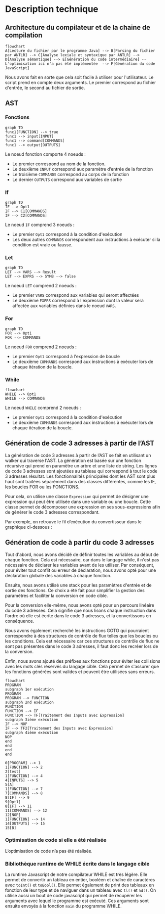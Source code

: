 # Description technique

## Architecture du compilateur et de la chaine de compilation

```mermaid
flowchart
A[Lecture du fichier par le programme Java] --> B[Parsing du fichier par ANTLR] --> C[Analyse lexiale et syntaxique par ANTLR] --> D[Analyse sémantique] --> E[Génération du code intermédiaire] -- L'optimisation ici n'a pas été implémentée  --> F[Génération du code JavaScript]
```

Nous avons fait en sorte que cela soit facile à utiliser pour l'utilisateur. Le script prend en compte deux arguments.
Le premier correspond au fichier d'entrée, le second au fichier de sortie.

## AST

### Fonctions

```mermaid
graph TD
func1[FUNCTION] --> true
func1 --> input[INPUT]
func1 --> command[COMMANDS]
func1 --> output[OUTPUTS]
```

Le noeud fonction comporte 4 noeuds :

- Le premier correspond au nom de la fonction.
- Le deuxième `INPUT` correspond aux paramètre d’entrée de la fonction
- Le troisième `COMMANDS` correspond au corps de la fonction
- Le dernier `OUTPUTS` correspond aux variables de sortie

### If

```mermaid
graph TD
IF --> Opt1
IF --> C1[COMMANDS]
IF --> C2[COMMANDS]
```

Le noeud `IF` comprend 3 noeuds :

- Le premier `Opt1` correspond à la condition d'exécution
- Les deux autres `COMMANDS` correspondent aux instructions à exécuter si la condition est vraie ou fausse.

### Let

```mermaid
graph TD
LET --> VARS --> Result
LET --> EXPRS --> SYMB --> false
```

Le noeud `LET` comprend 2 noeuds :

- Le premier `VARS` correspond aux variables qui seront affectées
- Le deuxième `EXPRS` correspond à l'expression dont la valeur sera affectée aux variables définies dans le
  noeud `VARS`.

### For

```mermaid
graph TD
FOR --> Opt1
FOR --> COMMANDS
```

Le noeud `FOR` comprend 2 noeuds :

- Le premier `Opt1` correspond à l'expression de boucle
- Le deuxième `COMMANDS` correspond aux instructions à exécuter lors de chaque itération de la boucle.

### While

```mermaid
flowchart
WHILE --> Opt1
WHILE --> COMMANDS
```

Le noeud `WHILE` comprend 2 noeuds :

- Le premier `Opt1` correspond à la condition d'exécution
- Le deuxième `COMMANDS` correspond aux instructions à exécuter lors de chaque itération de la boucle.

## Génération de code 3 adresses à partir de l’AST

La génération de code 3 adresses à partir de l’AST se fait en utilisant un walker qui traverse l'AST. La génération est
basée sur une fonction récursive qui prend en paramètre un arbre et une liste de string. Les lignes de code 3 adresses
sont ajoutées au tableau qui correspond à tout le code 3 adresses résultat. Les fonctionnalités principales dont les AST
sont plus haut sont traitées séparément dans des classes différentes, comme les IF, les boucles FOR ou les FONCTIONS.

Pour cela, on utilise une classe `Expression` qui permet de désigner une expression qui peut être utilisée dans une
variable ou une boucle. Cette classe permet de décomposer une expression en ses sous-expressions afin de générer le code
3 adresses correspondant.

Par exemple, on retrouve le fil d’exécution du convertisseur dans le graphique ci-dessous :


## Génération de code à partir du code 3 adresses

Tout d'abord, nous avons décidé de définir toutes les variables au début de chaque fonction. Cela est nécessaire, car
dans le langage while, il n'est pas nécessaire de déclarer les variables avant de les utiliser. Par conséquent, pour
éviter tout conflit ou erreur de déclaration, nous avons opté pour une déclaration globale des variables à chaque
fonction.

Ensuite, nous avons utilisé une stack pour les paramètres d'entrée et de sortie des fonctions. Ce choix a été fait pour
simplifier la gestion des paramètres et faciliter la conversion en code cible.

Pour la conversion elle-même, nous avons opté pour un parcours linéaire du code 3 adresses. Cela signifie que nous
lisons chaque instruction dans l'ordre où elle est écrite dans le code 3 adresses, et la convertissons en conséquence.

Nous avons également recherché les instructions GOTO qui pourraient correspondre à des structures de contrôle de flux
telles que les boucles ou les conditions. Cela est nécessaire car ces structures de contrôle de flux ne sont pas
présentes dans le code 3 adresses, il faut donc les recréer lors de la conversion.

Enfin, nous avons ajouté des préfixes aux fonctions pour éviter les collisions avec les mots clés réservés du langage
cible. Cela permet de s'assurer que les fonctions générées sont valides et peuvent être utilisées sans erreurs.

```mermaid
flowchart
PROGRAM
subgraph 1er exécution
PROGRAM
PROGRAM --> FUNCTION
subgraph 2nd exécution
FUNCTION
FUNCTION --> IF
FUNCTION --> TF[Traitement des Inputs avec Expression]
subgraph 3ième exécution
IF --> NOP
IF --> TF2[Traitement des Inputs avec Expression]
subgraph 4ième exécution
NOP
end
end
end
end

0[PROGRAM] --> 1
1[FUNCTION] --> 2
2[test]
1[FUNCTION] --> 4
4[INPUTS] --> 5
5[A]
1[FUNCTION] --> 7
7[COMMANDS] --> 8
8[IF] --> 9
9[Opt1]
8[IF] --> 11
11[COMMANDS] --> 12
12[NOP]
1[FUNCTION] --> 14
14[OUTPUTS] --> 15
15[B]
```

### Optimisation de code si elle a été réalisée

L’optimisation de code n’a pas été réalisée.

### Bibliothèque runtime de WHILE écrite dans le langage cible

La runtime Javascript de notre compilateur WHILE est très légère. Elle permet de convertir un tableau en entier, booléen
et chaîne de caractères avec `toInt()` et `toBool()`. Elle permet également de print des tableaux en fonction de leur
type et de naviguer dans un tableau avec `tl()` et `hd()`. On utilise aussi un bout de code javascript qui permet de
récupérer les arguments avec lequel le programme est exécuté. Ces arguments sont ensuite envoyés à la fonction `main` du
programme WHILE.
